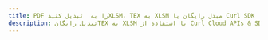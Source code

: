 ---title: PDF را به  تبدیل کنیدXLSM، TEX به XLSM مبدل رایگان یا Curl SDKdescription: تبدیل رایگانTEX به XLSM با استفاده از Curl Cloud APIs & SDK همچنین اسناد PDF را در Cloud ایجاد، ویرایش و رندر کنید.---